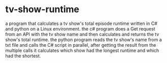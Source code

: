 # tv-show-runtime
a program that calculates a tv show's total episode runtime written in C# and python on a Linux environment.
the c# program does a Get request from an API with the tv show name and then calculates and returns the tv show's total runtime.
the python program reads the tv show's name from a txt file and calls the C# script in parallel, after getting the result from the multiple calls it calculates which show had the longest runtime and which had the shortest. 

